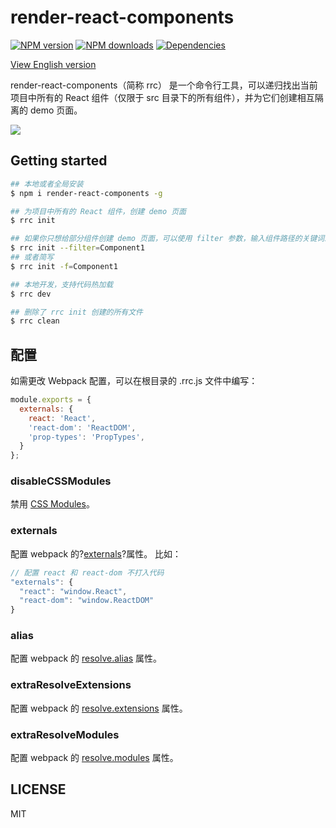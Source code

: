 # render-react-components

[![NPM version](https://img.shields.io/npm/v/render-react-components.svg?style=flat)](https://npmjs.org/package/render-react-components)
[![NPM downloads](http://img.shields.io/npm/dm/render-react-components.svg?style=flat)](https://npmjs.org/package/render-react-components)
[![Dependencies](https://david-dm.org/lewis617/render-react-components/status.svg)](https://david-dm.org/lewis617/render-react-components)

[View English version](https://github.com/lewis617/render-react-components/blob/master/README.md)

render-react-components（简称 rrc） 是一个命令行工具，可以递归找出当前项目中所有的 React 组件（仅限于 src 目录下的所有组件），并为它们创建相互隔离的 demo 页面。

![](https://img.alicdn.com/tfs/TB1VPzQnHGYBuNjy0FoXXciBFXa-894-444.gif)

## Getting started
```bash
## 本地或者全局安装
$ npm i render-react-components -g

## 为项目中所有的 React 组件，创建 demo 页面
$ rrc init

## 如果你只想给部分组件创建 demo 页面，可以使用 filter 参数，输入组件路径的关键词即可
$ rrc init --filter=Component1
## 或者简写
$ rrc init -f=Component1

## 本地开发，支持代码热加载
$ rrc dev

## 删除了 rrc init 创建的所有文件
$ rrc clean

```

## 配置

如需更改 Webpack 配置，可以在根目录的 .rrc.js 文件中编写：

```js
module.exports = {
  externals: {
    react: 'React',
    'react-dom': 'ReactDOM',
    'prop-types': 'PropTypes',
  }
};
```

### disableCSSModules

禁用 [CSS Modules](https://github.com/css-modules/css-modules)。

### externals

配置 webpack 的?[externals](https://webpack.js.org/configuration/externals/)?属性。
比如：

```js
// 配置 react 和 react-dom 不打入代码
"externals": {
  "react": "window.React",
  "react-dom": "window.ReactDOM"
}
```

### alias

配置 webpack 的 [resolve.alias](https://webpack.js.org/configuration/resolve/#resolve-alias) 属性。

### extraResolveExtensions

配置 webpack 的 [resolve.extensions](https://webpack.js.org/configuration/resolve/#resolve-extensions) 属性。

### extraResolveModules

配置 webpack 的 [resolve.modules](https://webpack.js.org/configuration/resolve/#resolve-extensions) 属性。

## LICENSE

MIT